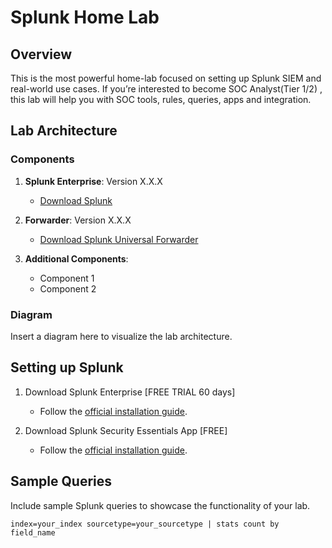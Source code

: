 # Splunk Home Lab

## Overview

This is the most powerful home-lab focused on setting up Splunk SIEM and real-world use cases. If you’re interested to become SOC Analyst(Tier 1/2) , this lab will help you with SOC tools, rules, queries, apps and integration.

## Lab Architecture

### Components

1. **Splunk Enterprise**: Version X.X.X
    - [Download Splunk](https://www.splunk.com/en_us/download.html)

2. **Forwarder**: Version X.X.X
    - [Download Splunk Universal Forwarder](https://www.splunk.com/en_us/download/universal-forwarder.html)

3. **Additional Components**:
    - Component 1
    - Component 2

### Diagram

Insert a diagram here to visualize the lab architecture.

## Setting up Splunk 

1. Download Splunk Enterprise [FREE TRIAL 60 days] 
   - Follow the [official installation guide](https://www.splunk.com/en_us/download/splunk-enterprise.html ).

2. Download Splunk Security Essentials App [FREE]
   - Follow the [official installation guide](https://splunkbase.splunk.com/app/3435 ).


## Sample Queries

Include sample Splunk queries to showcase the functionality of your lab.

```spl
index=your_index sourcetype=your_sourcetype | stats count by field_name

